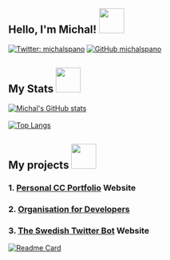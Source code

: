 <h2> Hello, I'm Michal! <img src="https://media.giphy.com/media/kH1DBkPNyZPOk0BxrM/giphy.gif" width="50"></h2>

[![Twitter: michalspano](https://img.shields.io/twitter/follow/michalspano?style=social)][TWITTER]
[![GitHub michalspano](https://img.shields.io/github/followers/michalspano?label=follow&style=social)][GITHUB]

<h2> My Stats <img src="https://media.giphy.com/media/gJnjM552Kz2uUQvJEf/giphy.gif" width="50"></h2>

[![Michal's GitHub stats](https://github-readme-stats.vercel.app/api?username=michalspano&theme=tokyonight)][STYLE-SHEET] <br><br>
[![Top Langs](https://github-readme-stats.vercel.app/api/top-langs/?username=michalspano&layout=compact)][STYLE-SHEET]

<h2> My projects <img src="https://media.giphy.com/media/iIGT8Y1rOYhBpdHh1C/giphy.gif" width="50"></h2>

### 1. [**Personal CC Portfolio**](https://michalspano.myportfolio.com) Website <br>
### 2. [**Organisation for Developers**][DEV] <br>
### 3. [**The Swedish Twitter Bot**](https://michalspano.github.io/The-Swedish-Bot/) Website
[![Readme Card](https://github-readme-stats.vercel.app/api/pin/?username=michalspano&repo=The-Swedish-Bot)][THE-SWEDISH-BOT]

<!-- Link Refs -->
[TWITTER]: (https://twitter.com/michalspano)
[GITHUB]: (https://github.com/michalspano)
[DEV]: https://github.com/Youth-Dev-Foundation
[STYLE-SHEET]: (https://github.com/anuraghazra/github-readme-stats)
[THE-SWEDISH-BOT]: (https://github.com/anuraghazra/github-readme-stats)
